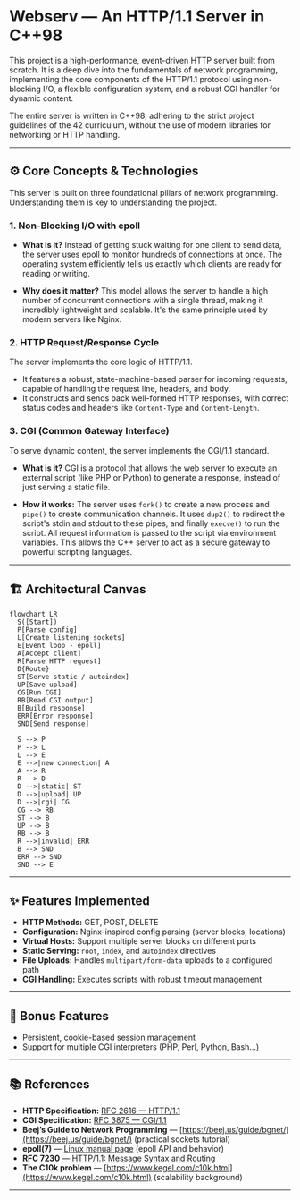 # Webserv — An HTTP/1.1 Server in C++98

This project is a high-performance, event-driven HTTP server built from scratch. It is a deep dive into the fundamentals of network programming, implementing the core components of the HTTP/1.1 protocol using non-blocking I/O, a flexible configuration system, and a robust CGI handler for dynamic content.

The entire server is written in C++98, adhering to the strict project guidelines of the 42 curriculum, without the use of modern libraries for networking or HTTP handling.

---

## ⚙️ Core Concepts & Technologies

This server is built on three foundational pillars of network programming. Understanding them is key to understanding the project.

### 1. Non-Blocking I/O with epoll

* **What is it?**
  Instead of getting stuck waiting for one client to send data, the server uses epoll to monitor hundreds of connections at once. The operating system efficiently tells us exactly which clients are ready for reading or writing.

* **Why does it matter?**
  This model allows the server to handle a high number of concurrent connections with a single thread, making it incredibly lightweight and scalable. It's the same principle used by modern servers like Nginx.

### 2. HTTP Request/Response Cycle

The server implements the core logic of HTTP/1.1.

* It features a robust, state-machine-based parser for incoming requests, capable of handling the request line, headers, and body.
* It constructs and sends back well-formed HTTP responses, with correct status codes and headers like `Content-Type` and `Content-Length`.

### 3. CGI (Common Gateway Interface)

To serve dynamic content, the server implements the CGI/1.1 standard.

* **What is it?**
  CGI is a protocol that allows the web server to execute an external script (like PHP or Python) to generate a response, instead of just serving a static file.

* **How it works:**
  The server uses `fork()` to create a new process and `pipe()` to create communication channels. It uses `dup2()` to redirect the script's stdin and stdout to these pipes, and finally `execve()` to run the script. All request information is passed to the script via environment variables. This allows the C++ server to act as a secure gateway to powerful scripting languages.

---

## 🏗️ Architectural Canvas

```mermaid
flowchart LR
  S([Start])
  P[Parse config]
  L[Create listening sockets]
  E[Event loop - epoll]
  A[Accept client]
  R[Parse HTTP request]
  D{Route}
  ST[Serve static / autoindex]
  UP[Save upload]
  CG[Run CGI]
  RB[Read CGI output]
  B[Build response]
  ERR[Error response]
  SND[Send response]

  S --> P
  P --> L
  L --> E
  E -->|new connection| A
  A --> R
  R --> D
  D -->|static| ST
  D -->|upload| UP
  D -->|cgi| CG
  CG --> RB
  ST --> B
  UP --> B
  RB --> B
  R -->|invalid| ERR
  B --> SND
  ERR --> SND
  SND --> E
```

---

## ✨ Features Implemented

* **HTTP Methods:** GET, POST, DELETE
* **Configuration:** Nginx-inspired config parsing (server blocks, locations)
* **Virtual Hosts:** Support multiple server blocks on different ports
* **Static Serving:** `root`, `index`, and `autoindex` directives
* **File Uploads:** Handles `multipart/form-data` uploads to a configured path
* **CGI Handling:** Executes scripts with robust timeout management

---

## 🌟 Bonus Features

* Persistent, cookie-based session management
* Support for multiple CGI interpreters (PHP, Perl, Python, Bash...)

---

## 📚 References

* **HTTP Specification:** [RFC 2616 — HTTP/1.1](https://www.rfc-editor.org/rfc/rfc2616)
* **CGI Specification:** [RFC 3875 — CGI/1.1](https://www.rfc-editor.org/rfc/rfc3875)
* **Beej’s Guide to Network Programming** — [https://beej.us/guide/bgnet/](https://beej.us/guide/bgnet/) (practical sockets tutorial)
* **epoll(7)** — [Linux manual page](https://man7.org/linux/man-pages/man7/epoll.7.html) (epoll API and behavior)
* **RFC 7230** — [HTTP/1.1: Message Syntax and Routing](https://datatracker.ietf.org/doc/html/rfc7230)
* **The C10k problem** — [https://www.kegel.com/c10k.html](https://www.kegel.com/c10k.html) (scalability background)

---

